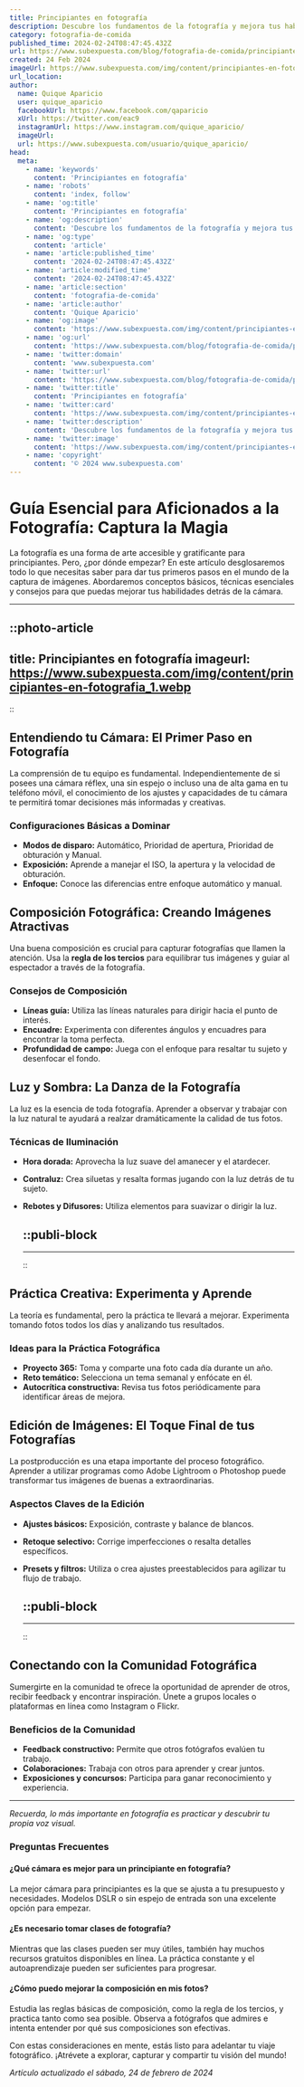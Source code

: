 ```yaml
---
title: Principiantes en fotografía
description: Descubre los fundamentos de la fotografía y mejora tus habilidades. Consejos, técnicas y guías sencillas para principiantes apasionados.
category: fotografia-de-comida
published_time: 2024-02-24T08:47:45.432Z
url: https://www.subexpuesta.com/blog/fotografia-de-comida/principiantes-en-fotografia
created: 24 Feb 2024
imageUrl: https://www.subexpuesta.com/img/content/principiantes-en-fotografia_1.webp
url_location:
author:
  name: Quique Aparicio
  user: quique_aparicio
  facebookUrl: https://www.facebook.com/qaparicio
  xUrl: https://twitter.com/eac9
  instagramUrl: https://www.instagram.com/quique_aparicio/
  imageUrl: 
  url: https://www.subexpuesta.com/usuario/quique_aparicio/
head:
  meta:
    - name: 'keywords'
      content: 'Principiantes en fotografía'
    - name: 'robots'
      content: 'index, follow'
    - name: 'og:title'
      content: 'Principiantes en fotografía'
    - name: 'og:description'
      content: 'Descubre los fundamentos de la fotografía y mejora tus habilidades. Consejos, técnicas y guías sencillas para principiantes apasionados.'
    - name: 'og:type'
      content: 'article'
    - name: 'article:published_time'
      content: '2024-02-24T08:47:45.432Z'
    - name: 'article:modified_time'
      content: '2024-02-24T08:47:45.432Z'
    - name: 'article:section'
      content: 'fotografia-de-comida'
    - name: 'article:author'
      content: 'Quique Aparicio'
    - name: 'og:image'
      content: 'https://www.subexpuesta.com/img/content/principiantes-en-fotografia_1.webp'
    - name: 'og:url'
      content: 'https://www.subexpuesta.com/blog/fotografia-de-comida/principiantes-en-fotografia'
    - name: 'twitter:domain'
      content: 'www.subexpuesta.com'
    - name: 'twitter:url'
      content: 'https://www.subexpuesta.com/blog/fotografia-de-comida/principiantes-en-fotografia'
    - name: 'twitter:title'
      content: 'Principiantes en fotografía'
    - name: 'twitter:card'
      content: 'https://www.subexpuesta.com/img/content/principiantes-en-fotografia_1.webp'
    - name: 'twitter:description'
      content: 'Descubre los fundamentos de la fotografía y mejora tus habilidades. Consejos, técnicas y guías sencillas para principiantes apasionados.'
    - name: 'twitter:image'
      content: 'https://www.subexpuesta.com/img/content/principiantes-en-fotografia_1.webp'
    - name: 'copyright'
      content: '© 2024 www.subexpuesta.com'
---
```

# Guía Esencial para Aficionados a la Fotografía: Captura la Magia

La fotografía es una forma de arte accesible y gratificante para principiantes. Pero, ¿por dónde empezar? En este artículo desglosaremos todo lo que necesitas saber para dar tus primeros pasos en el mundo de la captura de imágenes. Abordaremos conceptos básicos, técnicas esenciales y consejos para que puedas mejorar tus habilidades detrás de la cámara.

---


::photo-article
---
title: Principiantes en fotografía
imageurl: https://www.subexpuesta.com/img/content/principiantes-en-fotografia_1.webp
---
::


## Entendiendo tu Cámara: El Primer Paso en Fotografía

La comprensión de tu equipo es fundamental. Independientemente de si posees una cámara réflex, una sin espejo o incluso una de alta gama en tu teléfono móvil, el conocimiento de los ajustes y capacidades de tu cámara te permitirá tomar decisiones más informadas y creativas.

### Configuraciones Básicas a Dominar
- **Modos de disparo:** Automático, Prioridad de apertura, Prioridad de obturación y Manual.
- **Exposición:** Aprende a manejar el ISO, la apertura y la velocidad de obturación.
- **Enfoque:** Conoce las diferencias entre enfoque automático y manual.

## Composición Fotográfica: Creando Imágenes Atractivas

Una buena composición es crucial para capturar fotografías que llamen la atención. Usa la **regla de los tercios** para equilibrar tus imágenes y guiar al espectador a través de la fotografía.

### Consejos de Composición
- **Líneas guía:** Utiliza las líneas naturales para dirigir hacia el punto de interés.
- **Encuadre:** Experimenta con diferentes ángulos y encuadres para encontrar la toma perfecta.
- **Profundidad de campo:** Juega con el enfoque para resaltar tu sujeto y desenfocar el fondo.

## Luz y Sombra: La Danza de la Fotografía

La luz es la esencia de toda fotografía. Aprender a observar y trabajar con la luz natural te ayudará a realzar dramáticamente la calidad de tus fotos.

### Técnicas de Iluminación
- **Hora dorada:** Aprovecha la luz suave del amanecer y el atardecer.
- **Contraluz:** Crea siluetas y resalta formas jugando con la luz detrás de tu sujeto.
- **Rebotes y Difusores:** Utiliza elementos para suavizar o dirigir la luz.


  ::publi-block
  ---
  ---
  ::
  
  
## Práctica Creativa: Experimenta y Aprende

La teoría es fundamental, pero la práctica te llevará a mejorar. Experimenta tomando fotos todos los días y analizando tus resultados.

### Ideas para la Práctica Fotográfica
- **Proyecto 365:** Toma y comparte una foto cada día durante un año.
- **Reto temático:** Selecciona un tema semanal y enfócate en él.
- **Autocrítica constructiva:** Revisa tus fotos periódicamente para identificar áreas de mejora.

## Edición de Imágenes: El Toque Final de tus Fotografías

La postproducción es una etapa importante del proceso fotográfico. Aprender a utilizar programas como Adobe Lightroom o Photoshop puede transformar tus imágenes de buenas a extraordinarias.

### Aspectos Claves de la Edición
- **Ajustes básicos:** Exposición, contraste y balance de blancos.
- **Retoque selectivo:** Corrige imperfecciones o resalta detalles específicos.
- **Presets y filtros:** Utiliza o crea ajustes preestablecidos para agilizar tu flujo de trabajo.


  ::publi-block
  ---
  ---
  ::
  
  
## Conectando con la Comunidad Fotográfica

Sumergirte en la comunidad te ofrece la oportunidad de aprender de otros, recibir feedback y encontrar inspiración. Únete a grupos locales o plataformas en línea como Instagram o Flickr.

### Beneficios de la Comunidad
- **Feedback constructivo:** Permite que otros fotógrafos evalúen tu trabajo.
- **Colaboraciones:** Trabaja con otros para aprender y crear juntos.
- **Exposiciones y concursos:** Participa para ganar reconocimiento y experiencia.

---

*Recuerda, lo más importante en fotografía es practicar y descubrir tu propia voz visual.*

### Preguntas Frecuentes

#### ¿Qué cámara es mejor para un principiante en fotografía?
La mejor cámara para principiantes es la que se ajusta a tu presupuesto y necesidades. Modelos DSLR o sin espejo de entrada son una excelente opción para empezar.

#### ¿Es necesario tomar clases de fotografía?
Mientras que las clases pueden ser muy útiles, también hay muchos recursos gratuitos disponibles en línea. La práctica constante y el autoaprendizaje pueden ser suficientes para progresar.

#### ¿Cómo puedo mejorar la composición en mis fotos?
Estudia las reglas básicas de composición, como la regla de los tercios, y practica tanto como sea posible. Observa a fotógrafos que admires e intenta entender por qué sus composiciones son efectivas.

Con estas consideraciones en mente, estás listo para adelantar tu viaje fotográfico. ¡Atrévete a explorar, capturar y compartir tu visión del mundo!

_Artículo actualizado el sábado, 24 de febrero de 2024_